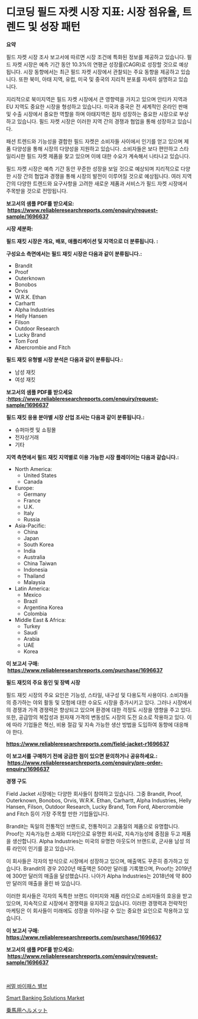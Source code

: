 <p><h1>디코딩 필드 자켓 시장 지표: 시장 점유율, 트렌드 및 성장 패턴</h1></p><p><strong>요약</strong></p>
<p><p>필드 자켓 시장 조사 보고서에 따르면 시장 조건에 특화된 정보를 제공하고 있습니다. 필드 자켓 시장은 예측 기간 동안 10.3%의 연평균 성장률(CAGR)로 성장할 것으로 예상됩니다. 시장 동향에서는 최근 필드 자켓 시장에서 관찰되는 주요 동향을 제공하고 있습니다. 또한 북미, 아태 지역, 유럽, 미국 및 중국의 지리적 분포를 자세히 설명하고 있습니다.</p><p>지리적으로 북미지역은 필드 자켓 시장에서 큰 영향력을 가지고 있으며 안티카 지역과 EU 지역도 중요한 시장을 형성하고 있습니다. 미국과 중국은 전 세계적인 온라인 판매 및 수출 시장에서 중요한 역할을 하며 아태지역은 점차 성장하는 중요한 시장으로 부상하고 있습니다. 필드 자켓 시장은 이러한 지역 간의 경쟁과 협업을 통해 성장하고 있습니다.</p><p>패션 트렌드와 기능성을 결합한 필드 자켓은 소비자들 사이에서 인기를 얻고 있으며 제품 다양성을 통해 시장의 다양성을 지원하고 있습니다. 소비자들은 보다 편안하고 스타일리시한 필드 자켓 제품을 찾고 있으며 이에 대한 수요가 계속해서 나타나고 있습니다.</p><p>필드 자켓 시장은 예측 기간 동안 꾸준한 성장을 보일 것으로 예상되며 지리적으로 다양한 시장 간의 협업과 경쟁을 통해 시장의 발전이 이루어질 것으로 예상됩니다. 여러 지역 간의 다양한 트렌드와 요구사항을 고려한 새로운 제품과 서비스가 필드 자켓 시장에서 주목받을 것으로 전망됩니다.</p></p>
<p><strong>보고서의 샘플 PDF를 받으세요: &nbsp;<a href="https://www.reliableresearchreports.com/enquiry/request-sample/1696637">https://www.reliableresearchreports.com/enquiry/request-sample/1696637</a></strong></p>
<p><strong>시장 세분화:</strong></p>
<p><strong> 필드 재킷 시장은 개요, 배포, 애플리케이션 및 지역으로 더 분류됩니다. :</strong></p>
<p><strong>구성요소 측면에서는 필드 재킷 시장은 다음과 같이 분류됩니다.:</strong></p>
<p><ul><li>Brandit</li><li>Proof</li><li>Outerknown</li><li>Bonobos</li><li>Orvis</li><li>W.R.K. Ethan</li><li>Carhartt</li><li>Alpha Industries</li><li>Helly Hansen</li><li>Filson</li><li>Outdoor Research</li><li>Lucky Brand</li><li>Tom Ford</li><li>Abercrombie and Fitch</li></ul></p>
<p><strong> 필드 재킷 유형별 시장 분석은 다음과 같이 분류됩니다.:</strong></p>
<p><ul><li>남성 재킷</li><li>여성 재킷</li></ul></p>
<p><strong>보고서의 샘플 PDF를 받으세요 :<a href="https://www.reliableresearchreports.com/enquiry/request-sample/1696637">https://www.reliableresearchreports.com/enquiry/request-sample/1696637</a></strong></p>
<p><strong> 필드 재킷 응용 분야별 시장 산업 조사는 다음과 같이 분류됩니다.:</strong></p>
<p><ul><li>슈퍼마켓 및 쇼핑몰</li><li>전자상거래</li><li>기타</li></ul></p>
<p><strong>지역 측면에서 필드 재킷 지역별로 이용 가능한 시장 플레이어는 다음과 같습니다.:</strong></p>
<p><ul>
    <li>
        North America:
        <ul>
            <li>United States</li>
            <li>Canada</li>
        </ul>
    </li>
    <li>
        Europe:
        <ul>
            <li>Germany</li>
            <li>France</li>
            <li>U.K.</li>
            <li>Italy</li>
            <li>Russia</li>
        </ul>
    </li>
    <li>
        Asia-Pacific:
        <ul>
            <li>China</li>
            <li>Japan</li>
            <li>South Korea</li>
            <li>India</li>
            <li>Australia</li>
            <li>China Taiwan</li>
            <li>Indonesia</li>
            <li>Thailand</li>
            <li>Malaysia</li>
        </ul>
    </li>
    <li>
        Latin America:
        <ul>
            <li>Mexico</li>
            <li>Brazil</li>
            <li>Argentina Korea</li>
            <li>Colombia</li>
        </ul>
    </li>
    <li>
        Middle East & Africa:
        <ul>
            <li>Turkey</li>
            <li>Saudi</li>
            <li>Arabia</li>
            <li>UAE</li>
            <li>Korea</li>
        </ul>
    </li>
    </ul></p>
<p><strong>이 보고서 구매: &nbsp;<a href="https://www.reliableresearchreports.com/purchase/1696637">https://www.reliableresearchreports.com/purchase/1696637</a></strong></p>
<p><strong>필드 재킷의 주요 동인 및 장벽 시장</strong></p>
<p><p>필드 재킷 시장의 주요 요인은 기능성, 스타일, 내구성 및 다용도적 사용이다. 소비자들의 증가하는 야외 활동 및 모험에 대한 수요도 시장을 증가시키고 있다. 그러나 시장에서의 경쟁과 가격 경쟁력은 향상되고 있으며 환경에 대한 걱정도 시장을 영향을 주고 있다. 또한, 공급망의 복잡성과 원자재 가격의 변동성도 시장의 도전 요소로 작용하고 있다. 이에 따라 기업들은 혁신, 비용 절감 및 지속 가능한 생산 방법을 도입하여 동향에 대응해야 한다.</p></p>
<p><strong><a href="https://www.reliableresearchreports.com/field-jacket-r1696637">https://www.reliableresearchreports.com/field-jacket-r1696637</a></strong></p>
<p><strong>이 보고서를 구매하기 전에 궁금한 점이 있으면 문의하거나 공유하세요.: &nbsp;<a href="https://www.reliableresearchreports.com/enquiry/pre-order-enquiry/1696637">https://www.reliableresearchreports.com/enquiry/pre-order-enquiry/1696637</a></strong></p>
<p><strong>경쟁 구도</strong></p>
<p><p>Field Jacket 시장에는 다양한 회사들이 참여하고 있습니다. 그중 Brandit, Proof, Outerknown, Bonobos, Orvis, W.R.K. Ethan, Carhartt, Alpha Industries, Helly Hansen, Filson, Outdoor Research, Lucky Brand, Tom Ford, Abercrombie and Fitch 등이 가장 주목할 만한 기업들입니다.</p><p>Brandit는 독일의 전통적인 브랜드로, 전통적이고 고품질의 제품으로 유명합니다. Proof는 지속가능한 소재와 디자인으로 유명한 회사로, 지속가능성에 중점을 두고 제품을 생산합니다. Alpha Industries는 미국의 유명한 아웃도어 브랜드로, 군사용 남성 의류 라인이 인기를 끌고 있습니다.</p><p>이 회사들은 각자의 방식으로 시장에서 성장하고 있으며, 매출액도 꾸준히 증가하고 있습니다. Brandit의 경우 2020년 매출액은 500만 달러를 기록했으며, Proof는 2019년에 300만 달러의 매출을 달성했습니다. 나아가 Alpha Industries는 2018년에 약 800만 달러의 매출을 올린 바 있습니다.</p><p>이러한 회사들은 각자의 독특한 브랜드 이미지와 제품 라인으로 소비자들의 호응을 받고 있으며, 지속적으로 시장에서 경쟁력을 유지하고 있습니다. 이러한 경쟁력과 전략적인 마케팅은 이 회사들이 미래에도 성장을 이어나갈 수 있는 중요한 요인으로 작용하고 있습니다.</p></p>
<p><strong>이 보고서 구매: &nbsp; <a href="https://www.reliableresearchreports.com/purchase/1696637">https://www.reliableresearchreports.com/purchase/1696637</a></strong></p>
<p><strong>보고서의 샘플 PDF를 받으세요: &nbsp;<a href="https://www.reliableresearchreports.com/enquiry/request-sample/1696637">https://www.reliableresearchreports.com/enquiry/request-sample/1696637</a></strong><strong></strong></p>
<p>&nbsp;</p>
<p><p><a href="https://medium.com/@johnsonlowe2023_38650/%EC%97%B4-%EB%B0%94%EC%9D%B4%ED%8C%A8%EC%8A%A4-%EB%B0%B8%EB%B8%8C-%EC%8B%9C%EC%9E%A5-%EC%8B%9C%EC%9E%A5-cagr-%EC%8B%9C%EC%9E%A5-%EB%8F%99%ED%96%A5-%EB%B0%8F-%EC%84%B1%EC%9E%A5-%EC%A0%84%EB%9E%B5%EC%97%90-%EB%8C%80%ED%95%9C-%ED%86%B5%EC%B0%B0%EB%A0%A5-e75904d1f0db">써멀 바이패스 밸브</a></p><p><a href="https://github.com/BryceTownsendr/Market-Research-Report-List-4/blob/main/smart-banking-solutions-market.md">Smart Banking Solutions Market</a></p><p><a href="https://medium.com/@jacobkelly525/%E4%B9%97%E9%A6%AC%E7%94%A8%E3%83%98%E3%83%AB%E3%83%A1%E3%83%83%E3%83%88%E5%B8%82%E5%A0%B4%E3%83%AC%E3%83%9D%E3%83%BC%E3%83%88%E3%81%AF-%E3%81%93%E3%81%AE%E5%B8%82%E5%A0%B4%E3%81%AE%E6%9C%80%E6%96%B0%E3%83%88%E3%83%AC%E3%83%B3%E3%83%89%E3%81%A8%E6%88%90%E9%95%B7%E6%A9%9F%E4%BC%9A%E3%82%92%E6%98%8E%E3%82%89%E3%81%8B%E3%81%AB%E3%81%97%E3%81%BE%E3%81%99-54eb814f2083">乗馬用ヘルメット</a></p></p>